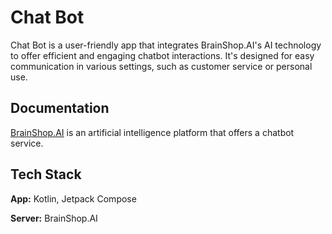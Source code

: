 # Chat Bot
Chat Bot is a user-friendly app that integrates BrainShop.AI's AI technology to offer efficient and engaging chatbot interactions. It's designed for easy communication in various settings, such as customer service or personal use.






## Documentation

[BrainShop.AI](https://brainshop.ai/) is an artificial intelligence platform that offers a chatbot service.


## Tech Stack

**App:** Kotlin, Jetpack Compose

**Server:** BrainShop.AI

